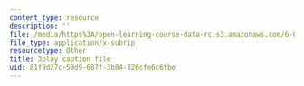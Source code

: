 ```yaml
---
content_type: resource
description: ''
file: /media/https%3A/open-learning-course-data-rc.s3.amazonaws.com/6-004-computation-structures-spring-2017/81f9d27c59d9687f3b84826cfe6c6fbe_J6rzqMwDUmM.srt
file_type: application/x-subrip
resourcetype: Other
title: 3play caption file
uid: 81f9d27c-59d9-687f-3b84-826cfe6c6fbe
---
```


